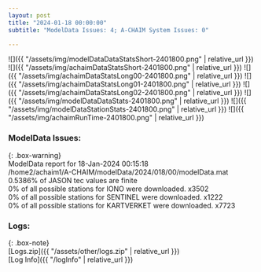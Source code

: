 ```yaml
---
layout: post
title: "2024-01-18 00:00:00"
subtitle: "ModelData Issues: 4; A-CHAIM System Issues: 0"

---
```


![]({{ "/assets/img/modelDataDataStatsShort-2401800.png" | relative_url }})
![]({{ "/assets/img/achaimDataStatsShort-2401800.png" | relative_url }})
![]({{ "/assets/img/achaimDataStatsLong00-2401800.png" | relative_url }})
![]({{ "/assets/img/achaimDataStatsLong01-2401800.png" | relative_url }})
![]({{ "/assets/img/achaimDataStatsLong02-2401800.png" | relative_url }})
![]({{ "/assets/img/modelDataDataStats-2401800.png" | relative_url }})
![]({{ "/assets/img/modelDataStationStats-2401800.png" | relative_url }})
![]({{ "/assets/img/achaimRunTime-2401800.png" | relative_url }})


### ModelData Issues:  
  
{: .box-warning}  
 ModelData report for 18-Jan-2024 00:15:18   
 /home2/achaim1/A-CHAIM/modelData/2024/018/00/modelData.mat   
 0.5386% of JASON tec values are finite   
 0% of all possible stations for IONO were downloaded. x3502   
 0% of all possible stations for SENTINEL were downloaded. x1222   
 0% of all possible stations for KARTVERKET were downloaded. x7723   
  


### Logs:  
  
{: .box-note}  
[Logs.zip]({{ "/assets/other/logs.zip" | relative_url }})  
[Log Info]({{ "/logInfo" | relative_url }})  
